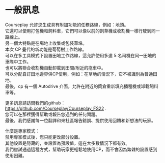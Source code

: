 # 一般訊息

  
Courseplay 允許您生成具有附加功能的任務路線，例如：地頭。  
它還可以使用打包機和飼料車，它們可以像以前的割草機或收割機一樣行駛到同一路線上。  
另一個大特點是在場地上收集或包裝草垛。  
本次 CP 疊代的新功能是葡萄樹工作路線。  
可以在多工具模式下設置田地工作路線，這允許使用多達 5 名司機在同一田地的車隊中工作。  
也可以將聯合收割機自動卸載到田間/附近的拖車中。  
可以分配自訂田地邊界供CP使用，例如：在草地的情況下，它不被識別為普通田地。  
最後，cp 有一個 Autodrive 介面，允許在附近的筒倉重新填充播種機或卸載飼料車等。  
  
更多訊息請訪問我們的github： https://github.com/Courseplay/Courseplay_FS22 .  
您可以在那裡獲得幫助或報告您遇到的任何問題。  
最後，我們感謝每一位翻譯和來社區報告錯誤、提供使用回饋和新想法的玩家。  
  
什麼是專家模式：  
禁用專家模式後，您只能更改部分設置。  
其他設置是隱藏的，並設置為預設值，這在大多數情況下都有效。  
我們嘗試通過這種方式，幫助玩家更輕鬆地使用CP，而不會因為繁雜的設置感到使用困難。  

